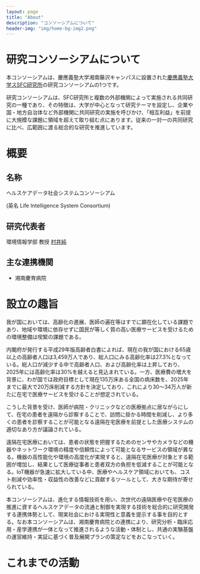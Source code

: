 ```yaml
---
layout: page
title: "About"
description: "コンソーシアムについて"
header-img: "img/home-bg-img2.png"
---
```

# 研究コンソーシアムについて
本コンソーシアムは、慶應義塾大学湘南藤沢キャンパスに設置された[慶應義塾大学スSFC研究所](https://www.kri.sfc.keio.ac.jp/)の研究コンソーシアムの1つです。

研究コンソーシアムは、SFC研究所と複数の外部機関によって実施される共同研究の一種であり、その特徴は、大学が中心となって研究テーマを設定し、企業や国・地方自治体など外部機関に共同研究の実施を呼びかけ、「相互利益」を前提に大規模な課題に領域を超えて取り組む点にあります。従来の一対一の共同研究に比べ、広範囲に渡る総合的な研究を推進しています。

# 概要
## 名称
ヘルスケアデータ社会システムコンソーシアム

 (英名 Life Intelligence System Consortium)
## 研究代表者
環境情報学部 教授 [村井純](https://vu.sfc.keio.ac.jp/faculty_profile/cgi/f_profile.cgi?id=859452959bdc256a)

## 主な連携機関
- 湘南慶育病院

# 設立の趣旨
我が国においては、高齢化の進展、医師の遍在等はすでに顕在化している課題であり、地域や環境に依存せずに国民が等しく質の高い医療サービスを受けるための環境整備は喫緊の課題である。

内閣府が発行する平成29年版高齢者白書によれば、現在の我が国における65歳以上の高齢者人口は3,459万人であり、総人口にみる高齢化率は27.3%となっている。総人口が減少する中で高齢者人口、および高齢化率は上昇しており、2025年には高齢化率は30%を越えると見込まれている。一方、医療費の増大を背景に、わが国では政府目標として現在135万床ある全国の病床数を、2025年までに最大で20万床削減する方針を決定しており、これにより30～34万人が新たに在宅で医療サービスを受けることが想定されている。

こうした背景を受け、医師が病院・クリニックなどの医療拠点に居ながらにして、在宅の患者を遠隔から診察することで、訪問に掛かる時間を削減し、より多くの患者を診察することが可能となる遠隔在宅医療を前提とした医療システムの適切なあり方が議論されている。

遠隔在宅医療においては、患者の状態を把握するためのセンサやカメラなどの機器やネットワーク環境の精度や信頼性によって可能となるサービスの領域が異なる。機器の高性能化や環境の高度化が実現すると、遠隔在宅医療が対象とする範囲が増加し、結果として医療従事者と患者双方の負担を低減することが可能となる。IoT機器が急速に拡大している中、医療やヘルスケア領域においても、コスト削減や効率性・収益性の改善などに貢献するツールとして、大きな期待が寄せられている。

本コンソーシアムは、進化する情報技術を用い、次世代の遠隔医療や在宅医療の推進に資するヘルスケアデータの流通と制御を実現する技術を総合的に研究開発する連携体勢として、現実社会における実現性と意義を提示する事を目的とする。なお本コンソーシアムは、湘南慶育病院との連携により、研究分析・臨床応用・産学連携が一体となって推進されるような活動・体制とし、共通の実験基盤の運営維持・実証に基づく普及展開プランの策定などをおこなっていく。

# これまでの活動

